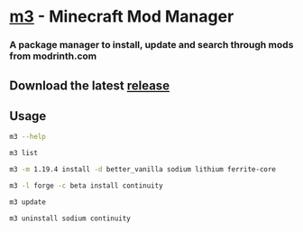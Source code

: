 # [m3](https://github.com/Francesco99975/m3/releases/download/1.0/m3) - Minecraft Mod Manager

### A package manager to install, update and search through mods from modrinth.com

## Download the latest [release](https://github.com/Francesco99975/m3/releases/download/1.0/m3)

## **Usage**

```bash
m3 --help
```

```bash
m3 list
```

```bash
m3 -m 1.19.4 install -d better_vanilla sodium lithium ferrite-core
```

```bash
m3 -l forge -c beta install continuity
```

```bash
m3 update
```

```bash
m3 uninstall sodium continuity
```
